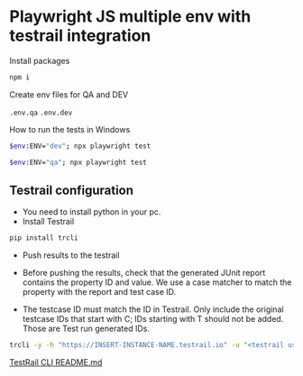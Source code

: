 # Playwright JS multiple env with testrail integration

Install packages
```bash
npm i
```

Create env files for QA and DEV 

```.env.qa```
```.env.dev```

How to run the tests in Windows

```bash
$env:ENV="dev"; npx playwright test
```

```bash
$env:ENV="qa"; npx playwright test
``` 

## Testrail configuration
- You need to install python in your pc.
- Install Testrail
```bash
pip install trcli
```
- Push results to the testrail 


- Before pushing the results, check that the generated JUnit report contains the property ID and value. We use a case matcher to match the property with the report and test case ID. 


- The testcase ID must match the ID in Testrail. Only include the original testcase IDs that start with C; IDs starting with T should not be added. Those are Test run generated IDs.
```bash
trcli -y -h "https://INSERT-INSTANCE-NAME.testrail.io" -u "<testrail username>" -p "<testrail password>" --project "<testrail project>" -n "--no" parse_junit --title "<existing testrun name>" --case-matcher "property" --suite-id "<test suite id>" --run-id "<test run id>" -f"./test-results/junit-report.xml"
```

[TestRail CLI README.md](https://github.com/gurock/trcli/blob/main/README.md)
